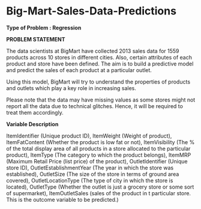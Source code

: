 # Big-Mart-Sales-Data-Predictions
**Type of Problem : Regression**

**PROBLEM STATEMENT**

The data scientists at BigMart have collected 2013 sales data for 1559 products across 10 stores in different cities. Also, certain attributes of each product and store have been defined. The aim is to build a predictive model and predict the sales of each product at a particular outlet.

Using this model, BigMart will try to understand the properties of products and outlets which play a key role in increasing sales.

Please note that the data may have missing values as some stores might not report all the data due to technical glitches. Hence, it will be required to treat them accordingly.

**Variable Description**


ItemIdentifier (Unique product ID),
ItemWeight (Weight of product),
ItemFatContent (Whether the product is low fat or not),
ItemVisibility (The % of the total display area of all products in a store allocated to the particular product),
ItemType (The category to which the product belongs),
ItemMRP (Maximum Retail Price (list price) of the product),
OutletIdentifier (Unique store ID),
OutletEstablishmentYear (The year in which the store was established),
OutletSize (The size of the store in terms of ground area covered),
OutletLocationType (The type of city in which the store is located),
OutletType (Whether the outlet is just a grocery store or some sort of supermarket),
ItemOutletSales (sales of the product in t particular store. This is the outcome variable to be predicted.)
